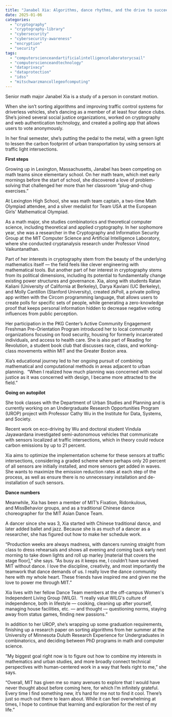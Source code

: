 ```yaml
---
title: "Janabel Xia: Algorithms, dance rhythms, and the drive to succeed"
date: 2025-01-06
categories: 
  - "cryptography"
  - "cryptography-library"
  - "cybersecurity"
  - "cybersecurity-awareness"
  - "encryption"
  - "security"
tags: 
  - "computerscienceandartificialintelligencelaboratorycsail"
  - "computerscienceandtechnology"
  - "dataprivacy"
  - "dataprotection"
  - "idss"
  - "mitschwarzmancollegeofcomputing"
---
```


Senior math major Janabel Xia is a study of a person in constant motion.

When she isn’t sorting algorithms and improving traffic control systems for driverless vehicles, she’s dancing as a member of at least four dance clubs. She’s joined several social justice organizations, worked on cryptography and web authentication technology, and created a polling app that allows users to vote anonymously.

In her final semester, she’s putting the pedal to the metal, with a green light to lessen the carbon footprint of urban transportation by using sensors at traffic light intersections.

**First steps**

Growing up in Lexington, Massachusetts, Janabel has been competing on math teams since elementary school. On her math team, which met early mornings before the start of school, she discovered a love of problem-solving that challenged her more than her classroom “plug-and-chug exercises.”

At Lexington High School, she was math team captain, a two-time Math Olympiad attendee, and a silver medalist for Team USA at the European Girls' Mathematical Olympiad.

As a math major, she studies combinatorics and theoretical computer science, including theoretical and applied cryptography. In her sophomore year, she was a researcher in the Cryptography and Information Security Group at the MIT Computer Science and Artificial Intelligence Laboratory, where she conducted cryptanalysis research under Professor Vinod Vaikuntanathan.

Part of her interests in cryptography stem from the beauty of the underlying mathematics itself — the field feels like clever engineering with mathematical tools. But another part of her interest in cryptography stems from its political dimensions, including its potential to fundamentally change existing power structures and governance. Xia, along with students Ratan Kaliani (University of California at Berkeley), Darya Kaviani (UC Berkeley), and Molly Cantillon (Stanford University), created zkPoll, a private polling app written with the Circom programming language, that allows users to create polls for specific sets of people, while generating a zero-knowledge proof that keeps personal information hidden to decrease negative voting influences from public perception.

Her participation in the PKG Center’s Active Community Engagement Freshman Pre-Orientation Program introduced her to local community organizations focusing on food security, housing for formerly incarcerated individuals, and access to health care. She is also part of Reading for Revolution, a student book club that discusses race, class, and working-class movements within MIT and the Greater Boston area.

Xia’s educational journey led to her ongoing pursuit of combining mathematical and computational methods in areas adjacent to urban planning.  “When I realized how much planning was concerned with social justice as it was concerned with design, I became more attracted to the field.”

**Going on autopilot**

She took classes with the Department of Urban Studies and Planning and is currently working on an Undergraduate Research Opportunities Program (UROP) project with Professor Cathy Wu in the Institute for Data, Systems, and Society.

Recent work on eco-driving by Wu and doctoral student Vindula Jayawardana investigated semi-autonomous vehicles that communicate with sensors localized at traffic intersections, which in theory could reduce carbon emissions by up to 21 percent.

Xia aims to optimize the implementation scheme for these sensors at traffic intersections, considering a graded scheme where perhaps only 20 percent of all sensors are initially installed, and more sensors get added in waves. She wants to maximize the emission reduction rates at each step of the process, as well as ensure there is no unnecessary installation and de-installation of such sensors.  

**Dance numbers**

Meanwhile, Xia has been a member of MIT’s Fixation, Ridonkulous, and MissBehavior groups, and as a traditional Chinese dance choreographer for the MIT Asian Dance Team. 

A dancer since she was 3, Xia started with Chinese traditional dance, and later added ballet and jazz. Because she is as much of a dancer as a researcher, she has figured out how to make her schedule work.

“Production weeks are always madness, with dancers running straight from class to dress rehearsals and shows all evening and coming back early next morning to take down lights and roll up marley \[material that covers the stage floor\],” she says. “As busy as it keeps me, I couldn’t have survived MIT without dance. I love the discipline, creativity, and most importantly the teamwork that dance demands of us. I really love the dance community here with my whole heart. These friends have inspired me and given me the love to power me through MIT.”

Xia lives with her fellow Dance Team members at the off-campus Women's Independent Living Group (WILG).  “I really value WILG's culture of independence, both in lifestyle — cooking, cleaning up after yourself, managing house facilities, etc. — and thought — questioning norms, staying away from status games, finding new passions.”

In addition to her UROP, she’s wrapping up some graduation requirements, finishing up a research paper on sorting algorithms from her summer at the University of Minnesota Duluth Research Experience for Undergraduates in combinatorics, and deciding between PhD programs in math and computer science.  

“My biggest goal right now is to figure out how to combine my interests in mathematics and urban studies, and more broadly connect technical perspectives with human-centered work in a way that feels right to me,” she says.

“Overall, MIT has given me so many avenues to explore that I would have never thought about before coming here, for which I’m infinitely grateful. Every time I find something new, it’s hard for me not to find it cool. There’s just so much out there to learn about. While it can feel overwhelming at times, I hope to continue that learning and exploration for the rest of my life.”
